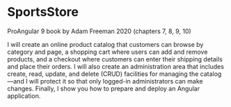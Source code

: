 # SportsStore
ProAngular 9 book by Adam Freeman 2020 (chapters 7, 8, 9, 10)

I will create an online product catalog that customers can browse by category and page, a shopping cart
where users can add and remove products, and a checkout where customers can enter their shipping details
and place their orders. I will also create an administration area that includes create, read, update, and delete
(CRUD) facilities for managing the catalog—and I will protect it so that only logged-in administrators can
make changes. Finally, I show you how to prepare and deploy an Angular application.
